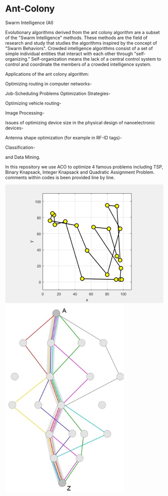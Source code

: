 # Ant-Colony
Swarm Intelligence (AI)


Evolutionary algorithms derived from the ant colony algorithm are a subset of the "Swarm Intelligence" methods.
These methods are the field of research and study that studies the algorithms inspired by the concept of "Swarm Behaviors". 
Crowded intelligence algorithms consist of a set of simple individual entities that interact with each other through "self-organizing."
Self-organization means the lack of a central control system to control and coordinate the members of a crowded intelligence system.

Applications of the ant colony algorithm:

Optimizing routing in computer networks-

Job-Scheduling Problems Optimization Strategies-

Optimizing vehicle routing-

Image Processing-

Issues of optimizing device size in the physical design of nanoelectronic devices-

Antenna shape optimization (for example in RF-ID tags)-

Classification-

and Data Mining.

In this repository we use ACO to optimize 4 famous problems including TSP, Binary Knapsack, Integer Knapsack and Quadratic Assignment Problem.
comments within codes is been provided line by line.

![ACo gif](https://github.com/HamedMoasses/Ant-Colony/blob/master/Ant-Colony-Optimizatin-Figure-012.gif) ![ACo gif](https://github.com/HamedMoasses/Ant-Colony/blob/master/Ant-Colony-Optimizatin-Figure-019.jpg)

